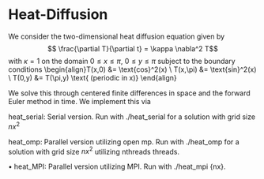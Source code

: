 # Heat-Diffusion

We consider the two-dimensional heat diffusion equation given by $$ \frac{\partial  T}{\partial t} = \kappa \nabla^2 T$$ with $\kappa = 1$ on the domain $0 \leq x \leq \pi,$ $0 \leq y \leq \pi$ subject to the boundary conditions \begin{align}T(x,0) &= \text{cos}^2(x) \\ T(x,\pi) &= \text{sin}^2(x) \\ T(0,y) &= T(\pi,y) \text{ (periodic in x)} \end{align}

We solve this through centered finite differences in space and the forward Euler method in time.  We implement this via

heat\_serial: Serial version.  Run with ./heat_serial <nx> for a solution with grid size $nx^2$

heat\_omp: Parallel version utilizing open mp.  Run with ./heat_omp <nx> <nthreads> for a solution with grid size $nx^2$ utilizing nthreads threads.  

• heat\_MPI: Parallel version utilizing MPI. Run with ./heat_mpi {nx}. 
